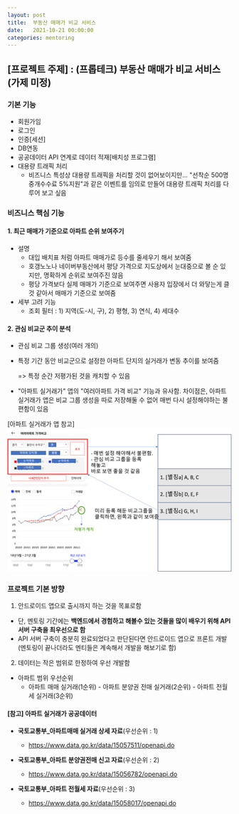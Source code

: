 ```yaml
---
layout: post
title:  부동산 매매가 비교 서비스
date:   2021-10-21 00:00:00
categories: mentoring
---
```


## [프로젝트 주제] : (프롭테크) 부동산 매매가 비교 서비스 (가제 미정)

### 기본 기능

- 회원가임
- 로그인
- 인증[세션]
- DB연동
- 공공데이터 API 연계로 데이터 적재[배치성 프로그램]
- 대용량 트래픽 처리
  - 비즈니스 특성상 대용량 트래픽을 처리할 것이 없어보이지만... "선착순 500명 중개수수료 5%지원"과 같은 이벤트를 임의로 만들어 대용량 트래픽 처리를 다루어 보고 싶음

### 비즈니스 핵심 기능

#### 1. 최근 매매가 기준으로 아파트 순위 보여주기

- 설명
  - 대입 배치표 처럼 아파트 매매가로 등수를 줄세우기 해서 보여줌
  - 호갱노노나 네이버부동산에서 평당 가격으로 지도상에서 눈대중으로 볼 순 있지만, 명확하게 순위로 보여주진 않음
  - 평당 가격보다 실제 매매가 기준으로 보여주면 사용자 입장에서 더 와닿는게 클 것 같아서 매매가 기준으로 보여줌
- 세부 고려 기능
  - 조회 필터 : 1) 지역(도-시, 구), 2) 평형, 3) 연식, 4) 세대수

#### 2. 관심 비교군 추이 분석

- 관심 비교 그룹 생성(여러 개의)

- 특정 기간 동안 비교군으로 설정한 아파트 단지의 실거래가 변동 추이를 보여줌

  => 특정 순간 저평가된 것을 캐치할 수 있음

- "아파트 실거래가" 앱의 "여러아파트 가격 비교" 기능과 유사함. 
  차이점은, 아파트 실거래가 앱은 비교 그룹 생성을 따로 저장해둘 수 없어 매번 다시 설정해야하는 불편함이 있음

[아파트 실거래가 앱 참고]
![alt text](/public/img/2021-10-21-아파트실거래가.png)

### 프로젝트 기본 방향

 1. 안드로이드 앱으로 출시까지 하는 것을 목표로함

- 단, 멘토링 기간에는 **백엔드에서 경험하고 해볼수 있는 것들을 많이 배우기 위해 API 서버 구축을 최우선으로 함**
- API 서버 구축이 충분히 완료되었다고 판단된다면 안드로이드 앱으로 프론트 개발 (멘토링이 끝나더라도 멘티들은 계속해서 개발을 해보기로 함)

 2. 데이터는 작은 범위로 한정하여 우선 개발함
   - 아파트 범위 우선순위
     - 아파트 매매 실거래(1순위) - 아파트 분양권 전매 실거래(2순위) - 아파트 전월세 실거래(3순위)


#### [참고] 아파트 실거래가 공공데이터

- **국토교통부_아파트매매 실거래 상세 자료**(우선순위 : 1)
  - https://www.data.go.kr/data/15057511/openapi.do

- **국토교통부_아파트 분양권전매 신고 자료**(우선순위 : 2)
  - https://www.data.go.kr/data/15056782/openapi.do

- **국토교통부_아파트 전월세 자료**(우선순위 : 3)
  - https://www.data.go.kr/data/15058017/openapi.do
